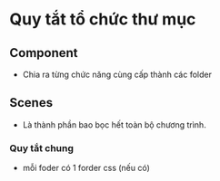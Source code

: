 # Quy tắt tổ chức thư mục

## Component
* Chia ra từng chức năng cùng cấp thành các folder
   
## Scenes
* Là thành phần bao bọc hết toàn bộ chương trình.
    
### Quy tắt chung
 * mỗi foder có 1 forder css (nếu có)